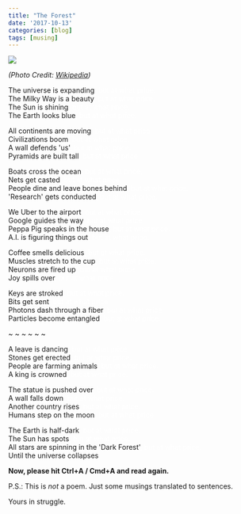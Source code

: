 ```yaml
---
title: "The Forest"
date: '2017-10-13'
categories: [blog]
tags: [musing]
---
```


![](https://upload.wikimedia.org/wikipedia/commons/c/c5/Mordecai_MOREH_-_Tree_of_Knowledge_%28Initiation%29.jpg)

*(Photo Credit: [Wikipedia](https://commons.wikimedia.org/wiki/File:Mordecai_MOREH_-_Tree_of_Knowledge_(Initiation).jpg))*


The universe is expanding<span style="color: white">, but at what price.</span><br>
The Milky Way is a beauty<span style="color: white">, but at what price.</span><br>
The Sun is shining<span style="color: white">, but at what price.</span><br>
The Earth looks blue<span style="color: white">, but at what price.</span><br>

All continents are moving<span style="color: white">, but at what price.</span><br>
Civilizations boom<span style="color: white">, but at what price.</span><br>
A wall defends 'us'<span style="color: white">, but at what price.</span><br>
Pyramids are built tall<span style="color: white">, but at what price.</span><br>

Boats cross the ocean<span style="color: white">, but at what price.</span><br>
Nets get casted<span style="color: white">, but at what price.</span><br>
People dine and leave bones behind<span style="color: white">, but at what price.</span><br>
'Research' gets conducted<span style="color: white">, but at what price.</span><br>

We Uber to the airport<span style="color: white">, but at what price.</span><br>
Google guides the way<span style="color: white">, but at what price.</span><br>
Peppa Pig speaks in the house<span style="color: white">, but at what price.</span><br>
A.I. is figuring things out<span style="color: white">, but at what price.</span><br>

Coffee smells delicious<span style="color: white">, but at what price.</span><br>
Muscles stretch to the cup<span style="color: white">, but at what price.</span><br>
Neurons are fired up<span style="color: white">, but at what price.</span><br>
Joy spills over<span style="color: white">, but at what price.</span><br>

Keys are stroked<span style="color: white">, but at what price.</span><br>
Bits get sent<span style="color: white">, but at what price.</span><br>
Photons dash through a fiber<span style="color: white">, but at what price.</span><br>
Particles become entangled<span style="color: white">, but at what price.</span><br>

~ ~ ~ ~ ~ ~

A leave is dancing<span style="color: white">, but at what price.</span><br>
Stones get erected<span style="color: white">, but at what price.</span><br>
People are farming animals<span style="color: white">, but at what price.</span><br>
A king is crowned<span style="color: white">, but at what price.</span><br>

The statue is pushed over<span style="color: white">, but at what price.</span><br>
A wall falls down<span style="color: white">, but at what price.</span><br>
Another country rises<span style="color: white">, but at what price.</span><br>
Humans step on the moon<span style="color: white">, but at what price.</span><br>

The Earth is half-dark<span style="color: white">, but at what price.</span><br>
The Sun has spots<span style="color: white">, but at what price.</span><br>
All stars are spinning in the 'Dark Forest'<span style="color: white">, but at what price.</span><br>
Until the universe collapses

**Now, please hit Ctrl+A / Cmd+A and read again.**

P.S.: This is *not* a poem. Just some musings translated to sentences.

Yours in struggle.
